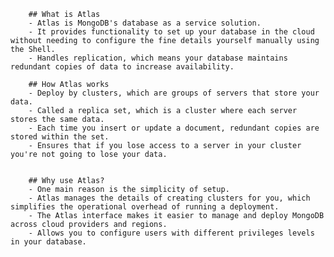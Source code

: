         ## What is Atlas		
		- Atlas is MongoDB's database as a service solution.
		- It provides functionality to set up your database in the cloud without needing to configure the fine details yourself manually using the Shell.
		- Handles replication, which means your database maintains redundant copies of data to increase availability.
		
		## How Atlas works
		- Deploy by clusters, which are groups of servers that store your data.
		- Called a replica set, which is a cluster where each server stores the same data.
		- Each time you insert or update a document, redundant copies are stored within the set.
		- Ensures that if you lose access to a server in your cluster you're not going to lose your data.
		
		
		## Why use Atlas?
		- One main reason is the simplicity of setup.
		- Atlas manages the details of creating clusters for you, which simplifies the operational overhead of running a deployment.
		- The Atlas interface makes it easier to manage and deploy MongoDB across cloud providers and regions.
		- Allows you to configure users with different privileges levels in your database.
		
